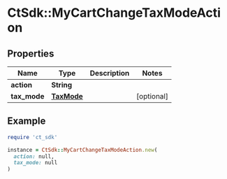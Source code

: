 # CtSdk::MyCartChangeTaxModeAction

## Properties

| Name | Type | Description | Notes |
| ---- | ---- | ----------- | ----- |
| **action** | **String** |  |  |
| **tax_mode** | [**TaxMode**](TaxMode.md) |  | [optional] |

## Example

```ruby
require 'ct_sdk'

instance = CtSdk::MyCartChangeTaxModeAction.new(
  action: null,
  tax_mode: null
)
```


